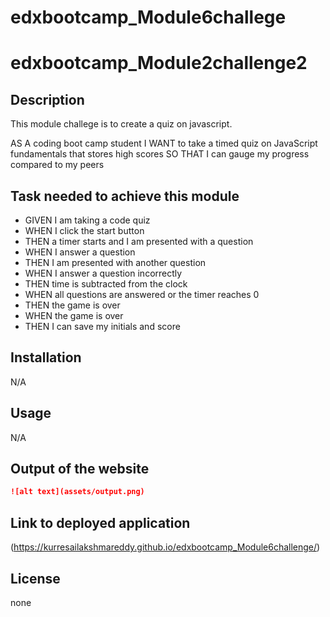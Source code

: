 # edxbootcamp_Module6challege

# edxbootcamp_Module2challenge2


## Description

This module challege is to create a quiz on javascript.

AS A coding boot camp student
I WANT to take a timed quiz on JavaScript fundamentals that stores high scores
SO THAT I can gauge my progress compared to my peers

## Task needed to achieve this module

* GIVEN I am taking a code quiz
* WHEN I click the start button
* THEN a timer starts and I am presented with a question
* WHEN I answer a question
* THEN I am presented with another question
* WHEN I answer a question incorrectly
* THEN time is subtracted from the clock
* WHEN all questions are answered or the timer reaches 0
* THEN the game is over
* WHEN the game is over
* THEN I can save my initials and score


## Installation

N/A

## Usage 

N/A

## Output of the website

```md
![alt text](assets/output.png)
```


## Link to deployed application

(https://kurresailakshmareddy.github.io/edxbootcamp_Module6challenge/)

## License

none






